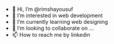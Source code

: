 - 👋 Hi, I’m @rimshayousuf
- 👀 I’m interested in web development
- 🌱 I’m currently learning web designing
- 💞️ I’m looking to collaborate on ...
- 📫 How to reach me by linkedin

<!---
rimshayousuf/rimshayousuf is a ✨ special ✨ repository because its `README.md` (this file) appears on your GitHub profile.
You can click the Preview link to take a look at your changes.
--->
